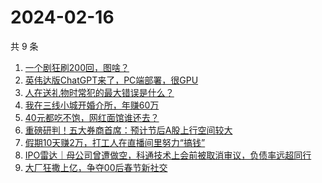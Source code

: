 # 2024-02-16

共 9 条

<!-- BEGIN 36KR -->
<!-- 最后更新时间 2024-02-16 00:06:55 +0800 -->
1. [一个剧狂刷200回，图啥？](https://36kr.com/p/2638220496845954)
1. [英伟达版ChatGPT来了，PC端部署，很GPU](https://36kr.com/p/2647946249387142)
1. [人在送礼物时常犯的最大错误是什么？](https://36kr.com/p/2577385179883144)
1. [我在三线小城开婚介所，年赚60万](https://36kr.com/p/2648005436702983)
1. [40元都吃不饱，网红面馆谁还去？](https://36kr.com/p/2649200942398592)
1. [重磅研判！五大券商首席：预计节后A股上行空间较大](https://36kr.com/p/2648443446705289)
1. [假期10天赚2万，打工人在直播间里努力“搞钱”](https://36kr.com/p/2649084883894532)
1. [IPO雷达｜母公司曾遭做空，科通技术上会前被取消审议，负债率远超同行](https://36kr.com/p/2649142265397506)
1. [大厂狂撒上亿，争夺00后春节新社交](https://36kr.com/p/2647920963255432)
<!-- END 36KR -->
